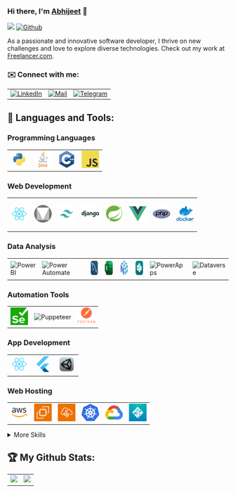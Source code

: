 ### Hi there, I'm [Abhijeet](https://abhi1520.com) 👋
![](https://visitor-badge.laobi.icu/badge?page_id=Abhijeet1520.Abhijeet1520) [![Github](https://img.shields.io/github/followers/Abhijeet1520?label=Followers&logo=Github)](https://github.com/Abhijeet1520)

As a passionate and innovative software developer, I thrive on new challenges and love to explore diverse technologies. Check out my work at [Freelancer.com](https://freelancer.com/u/Abhijeet1520).

### ✉️ Connect with me:

<table>
  <tr>
    <td align="center"><a href="https://www.linkedin.com/in/Abhijeet1520/"><img src="https://img.shields.io/badge/-LinkedIn-blue?style=flat&logo=Linkedin&logoColor=white" alt="LinkedIn"></a></td>
    <td align="center"><a href="mailto:abhijeet@abhi1520.com"><img src="https://img.shields.io/badge/-Mail-red?labelColor=ffffff&style=flat&logo=Gmail&logoColor=red" alt="Mail"></a></td>
    <td align="center"><a href="https://t.me/Abhijeet1520"><img src="https://img.shields.io/badge/-Telegram-blue?labelColor=ffffff&style=flat&logo=Telegram&logoColor=blue" alt="Telegram"></a></td>
  </tr>
</table>

## 🧰 Languages and Tools:

### Programming Languages
<table align="center">
  <tr>
    <td><img src="https://raw.githubusercontent.com/github/explore/master/topics/python/python.png" alt="Python" height="40px"></td>
    <td><img src="https://raw.githubusercontent.com/github/explore/master/topics/java/java.png" alt="Java" height="40px"></td>
    <td><img src="https://raw.githubusercontent.com/github/explore/master/topics/cpp/cpp.png" alt="C++" height="40px"></td>
    <td><img src="https://raw.githubusercontent.com/github/explore/master/topics/javascript/javascript.png" alt="JavaScript" height="40px"></td>
  </tr>
</table>

### Web Development 
<table align="center">
  <tr>
    <td><img src="https://raw.githubusercontent.com/github/explore/master/topics/react/react.png" alt="React" height="40px"></td>
    <td><img src="https://raw.githubusercontent.com/github/explore/master/topics/material-design/material-design.png" alt="Material UI" height="40px"></td>
    <td><img src="https://raw.githubusercontent.com/github/explore/master/topics/tailwind/tailwind.png" alt="Tailwind" height="40px"></td>
    <td><img src="https://raw.githubusercontent.com/github/explore/master/topics/django/django.png" alt="Django" height="40px"></td>
    <td><img src="https://raw.githubusercontent.com/github/explore/master/topics/spring-boot/spring-boot.png" alt="Spring Boot" height="40px"></td>
    <td><img src="https://raw.githubusercontent.com/github/explore/master/topics/vue/vue.png" alt="Vue" height="40px"></td>
    <td><img src="https://raw.githubusercontent.com/github/explore/master/topics/php/php.png" alt="PHP" height="40px"></td>
    <td

><img src="https://raw.githubusercontent.com/github/explore/master/topics/docker/docker.png" alt="Docker" height="40px"></td>
  </tr>
</table>

### Data Analysis
<table align="center">
  <tr>
    <td><img src="https://raw.githubusercontent.com/microsoft/PowerBI-Icons/main/PNG/Power-BI.png" alt="Power BI" height="40px"></td>
    <td><img src="https://raw.githubusercontent.com/microsoft/PowerBI-Icons/main/PNG/Power-Automate-Colored.png" alt="Power Automate" height="40px"></td>
    <td><img src="https://raw.githubusercontent.com/elrumo/macOS_Big_Sur_icons_replacements/master/Other/icons/png/high-res/MySQL_Workbench.png" alt="SQL" height="40px"></td>
    <td><img src="https://raw.githubusercontent.com/elrumo/macOS_Big_Sur_icons_replacements/master/Other/icons/png/high-res/Microsoft_Excel.png" alt="Excel" height="40px"></td>
    <td><img src="https://raw.githubusercontent.com/github/explore/master/topics/numpy/numpy.png" alt="Numpy" height="40px"></td>
    <td><img src="https://raw.githubusercontent.com/elrumo/macOS_Big_Sur_icons_replacements/master/Other/icons/png/high-res/Microsoft_SharePoint_Alt.png" alt="SharePoint" height="40px"></td>
    <td><img src="https://raw.githubusercontent.com/microsoft/PowerBI-Icons/main/PNG/Power-Apps-Colored.png" alt="PowerApps" height="40px"></td>
    <td><img src="https://raw.githubusercontent.com/microsoft/PowerBI-Icons/main/PNG/Dataverse-Colored.png" alt="Dataverse" height="40px"></td>
  </tr>
</table>

### Automation Tools
<table align="center">
  <tr>
    <td><img src="https://raw.githubusercontent.com/github/explore/master/topics/selenium/selenium.png" alt="Selenium" height="40px"></td>
    <td><img src="https://avatars.githubusercontent.com/u/6906516" alt="Puppeteer" height="40px"></td>
    <td><img src="https://raw.githubusercontent.com/github/explore/master/topics/postman/postman.png" alt="Postman" height="40px"></td>
  </tr>
</table>

### App Development
<table align="center">
  <tr>
    <td><img src="https://raw.githubusercontent.com/github/explore/master/topics/react-native/react-native.png" alt="React Native" height="40px"></td>
    <td><img src="https://raw.githubusercontent.com/github/explore/master/topics/flutter/flutter.png" alt="Flutter" height="40px"></td>
    <td><img src="https://raw.githubusercontent.com/elrumo/macOS_Big_Sur_icons_replacements/master/Other/icons/png/high-res/Unity_Hub.png" alt="Unity 3D" height="40px"></td>
  </tr>
</table>

### Web Hosting
<table align="center">
  <tr>
    <td><img src="https://raw.githubusercontent.com/github/explore/master/topics/aws/aws.png" alt="AWS" height="40px"></td>
    <td><img src="https://raw.githubusercontent.com/awslabs/aws-icons-for-plantuml/main/dist/Compute/EC2.png" alt="AWS EC2" height="40px"></td>
    <td><img src="https://raw.githubusercontent.com/awslabs/aws-icons-for-plantuml/main/dist/Compute/ElasticBeanstalk.png" alt="AWS Beanstalk" height="40px"></td>
    <td><img src="https://raw.githubusercontent.com/github/explore/master/topics/kubernetes/kubernetes.png" alt="Kubernetes" height="40px"></td>
    <td><img src="https://raw.githubusercontent.com/github/explore/master/topics/google-cloud/google-cloud.png" alt="GCP" height="40px"></td>
    <td><img src="https://raw.githubusercontent.com/github/explore/master/topics/netlify/netlify.png" alt="Netlify" height="40px"></td>
  </tr>
</table>

<details>
<summary>More Skills</summary>
<p>
#### Web Scraping - Selenium, Beautiful Soup, Puppeteer
#### GUI Development - PySimpleGUI, PyQt5, Electron
#### AR/VR - Vuforia, 8th Wall
#### Game Development - Unity3D, PyGame
#### Graphic Designing - Inkscape, Photoshop CC
#### 3D Modelling - Blender3D
</p>
</details>

## :trophy: My Github Stats:

<table align="center">
  <tr>
    <td>
      <a href="https://github-readme-stats.vercel.app/api?username=Abhijeet1520&count_private=true&show_icons=true&theme=tokyonight">
        <img src="https://github-readme-stats.vercel.app/api?username=Abhijeet1520&count_private=true&show_icons=true&theme=tokyonight" width="400px" />
      </a>
    </td>
    <td>
      <a href="https://github-readme-stats.vercel.app/api/top-langs/?username=Abhijeet1520&hide=php&theme=tokyonight">
        <img src="https://github-readme-stats.vercel.app/api/top-langs/?username=Abhijeet1520&hide=php&theme=tokyonight" width="400px" />
      </a>
    </td>
  </tr>
</table>
